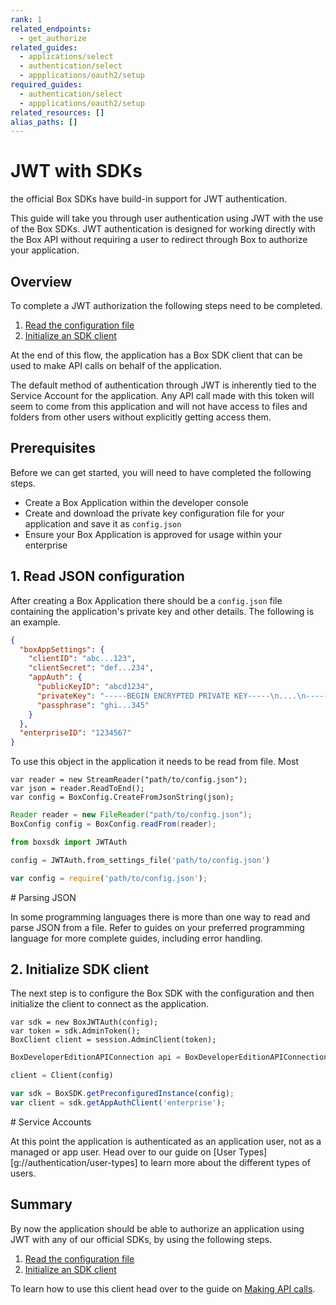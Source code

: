 ```yaml
---
rank: 1
related_endpoints:
  - get_authorize
related_guides:
  - applications/select
  - authentication/select
  - appplications/oauth2/setup
required_guides:
  - authentication/select
  - appplications/oauth2/setup
related_resources: []
alias_paths: []
---
```


# JWT with SDKs

the official Box SDKs have build-in support for JWT authentication.

This guide will take you through user authentication using JWT with the use
of the Box SDKs. JWT authentication is designed for working directly with the
Box API without requiring a user to redirect through Box to authorize your
application.

## Overview

To complete a JWT authorization the following steps need to be completed.

1. [Read the configuration file](#1-read-json-configuration)
2. [Initialize an SDK client](#2-initialize-sdk-client)

At the end of this flow, the application has a Box SDK client that can be used to
make API calls on behalf of the application.

<Message notice>
  The default method of authentication through JWT is inherently tied to the Service
  Account for the application. Any API call made with this token will seem to
  come from this application and will not have access to files and folders from
  other users without explicitly getting access them.
</Message>

## Prerequisites

Before we can get started, you will need to have completed the following steps.

- Create a Box Application within the developer console
- Create and download the private key configuration file for your application
  and save it as `config.json`
- Ensure your Box Application is approved for usage within your enterprise

## 1. Read JSON configuration

After creating a Box Application there should be a `config.json` file containing
the application's private key and other details. The following is an example.

<Tabs>
  <Tab title='config.json'>

<!-- markdownlint-disable line-length -->
```json
{
  "boxAppSettings": {
    "clientID": "abc...123",
    "clientSecret": "def...234",
    "appAuth": {
      "publicKeyID": "abcd1234",
      "privateKey": "-----BEGIN ENCRYPTED PRIVATE KEY-----\n....\n-----END ENCRYPTED PRIVATE KEY-----\n",
      "passphrase": "ghi...345"
    }
  },
  "enterpriseID": "1234567"
}
```
<!-- markdownlint-enable line-length -->

  </Tab>
</Tabs>

To use this object in the application it needs to be read from file. Most

<Tabs>
  <Tab title='.Net'>

```dotnet
var reader = new StreamReader("path/to/config.json");
var json = reader.ReadToEnd();
var config = BoxConfig.CreateFromJsonString(json);
```

  </Tab>

  <Tab title='Java'>

```java
Reader reader = new FileReader("path/to/config.json");
BoxConfig config = BoxConfig.readFrom(reader);
```

  </Tab>

  <Tab title='Python'>

```python
from boxsdk import JWTAuth

config = JWTAuth.from_settings_file('path/to/config.json')
```

  </Tab>

  <Tab title='Node'>

```js
var config = require('path/to/config.json');
```

  </Tab>
</Tabs>

<Message>
  # Parsing JSON

In some programming languages there is more than one way to read and parse
JSON from a file. Refer to guides on your preferred programming language for
more complete guides, including error handling.

</Message>

## 2. Initialize SDK client

The next step is to configure the Box SDK with the configuration and then
initialize the client to connect as the application.

<Tabs>
  <Tab title='.Net'>

```dotnet
var sdk = new BoxJWTAuth(config);
var token = sdk.AdminToken();
BoxClient client = session.AdminClient(token);
```

  </Tab>

  <Tab title='Java'>

```java
BoxDeveloperEditionAPIConnection api = BoxDeveloperEditionAPIConnection.getAppEnterpriseConnection(config);
```

  </Tab>

  <Tab title='Python'>

```python
client = Client(config)
```

  </Tab>

  <Tab title='Node'>

```js
var sdk = BoxSDK.getPreconfiguredInstance(config);
var client = sdk.getAppAuthClient('enterprise');
```

  </Tab>
</Tabs>

<Message warning>
  # Service Accounts

  At this point the application is authenticated as an application user, not as
  a managed or app user. Head over to our guide on [User
  Types][g://authentication/user-types] to learn more about the different types
  of users.
</Message>

## Summary

By now the application should be able to authorize an application using JWT
with any of our official SDKs, by using the following steps.

1. [Read the configuration file](#1-read-json-configuration)
2. [Initialize an SDK client](#2-initialize-sdk-client)

To learn how to use this client head over to the guide on [Making API
calls](g://authentication/api-calls).
